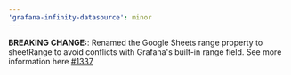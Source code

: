 ```yaml
---
'grafana-infinity-datasource': minor
---
```


**BREAKING CHANGE:**: Renamed the Google Sheets range property to sheetRange to avoid conflicts with Grafana's built-in range field. See more information here [#1337](https://github.com/grafana/grafana-infinity-datasource/issues/1337)
